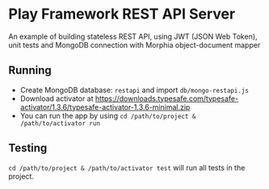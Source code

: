 # Play Framework REST API Server

An example of building stateless REST API, using JWT (JSON Web Token), unit tests and MongoDB connection with Morphia object-document mapper

## Running

- Create MongoDB database: `restapi` and import `db/mongo-restapi.js`
- Download activator at https://downloads.typesafe.com/typesafe-activator/1.3.6/typesafe-activator-1.3.6-minimal.zip
- You can run the app by using `cd /path/to/project & /path/to/activator run`

## Testing

`cd /path/to/project & /path/to/activator test` will run all tests in the project.
